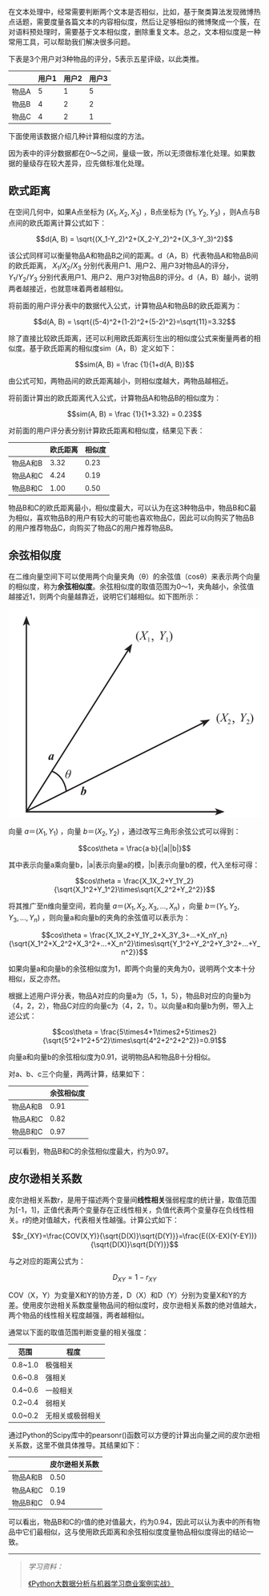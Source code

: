 在文本处理中，经常需要判断两个文本是否相似，比如，基于聚类算法发现微博热点话题，需要度量各篇文本的内容相似度，然后让足够相似的微博聚成一个簇，在对语料预处理时，需要基于文本相似度，删除重复文本。总之，文本相似度是一种常用工具，可以帮助我们解决很多问题。

下表是3个用户对3种物品的评分，5表示五星评级，以此类推。

|  &nbsp;   | 用户1 | 用户2 | 用户3| 
|---| ---- | ---   | ---- | 
| 物品A | 5 | 1 | 5 |
| 物品B | 4 | 2 | 2 |
| 物品C | 4 | 2 | 1 |

下面使用该数据介绍几种计算相似度的方法。

因为表中的评分数据都在0～5之间，量级一致，所以无须做标准化处理。如果数据的量级存在较大差异，应先做标准化处理。

## 欧式距离

在空间几何中，如果A点坐标为 $(X_1, X_2, X_3)$ ，B点坐标为 $(Y_1, Y_2, Y_3)$ ，则A点与B点间的欧氏距离计算公式如下：

$$d(A, B) = \sqrt{(X_1-Y_2)^2+(X_2-Y_2)^2+(X_3-Y_3)^2}$$

该公式同样可以衡量物品A和物品B之间的距离。d（A，B）代表物品A和物品B间的欧氏距离， $X_1/ X_2/ X_3$ 分别代表用户1、用户2、用户3对物品A的评分， $Y_1/ Y_2/ Y_3$ 分别代表用户1、用户2、用户3对物品B的评分。d（A，B）越小，说明两者越接近，也就意味着两者越相似。

将前面的用户评分表中的数据代入公式，计算物品A和物品B的欧氏距离为：

$$d(A, B) = \sqrt{(5-4)^2+(1-2)^2+(5-2)^2}=\sqrt{11}=3.32$$

除了直接比较欧氏距离，还可以利用欧氏距离衍生出的相似度公式来衡量两者的相似度。基于欧氏距离的相似度sim（A，B）定义如下：

$$sim(A, B) = \frac {1}{1+d(A, B)}$$

由公式可知，两物品间的欧氏距离越小，则相似度越大，两物品越相近。

将前面计算出的欧氏距离代入公式，计算物品A和物品B的相似度为：

$$sim(A, B) = \frac {1}{1+3.32} = 0.23$$

对前面的用户评分表分别计算欧氏距离和相似度，结果见下表：

| &nbsp; | 欧氏距离 | 相似度 |
| --- | ---- | ---- |
|物品A和B| 3.32 |  0.23 |
|物品A和C| 4.24 |  0.19 |
|物品B和C| 1.00 |  0.50 |

物品B和C的欧氏距离最小，相似度最大，可以认为在这3种物品中，物品B和C最为相似，喜欢物品B的用户有较大的可能也喜欢物品C，因此可以向购买了物品B的用户推荐物品C，向购买了物品C的用户推荐物品B。

## 余弦相似度

在二维向量空间下可以使用两个向量夹角（θ）的余弦值（cosθ）来表示两个向量的相似度，称为**余弦相似度**。余弦相似度的取值范围为0～1，夹角越小，余弦值越接近1，则两个向量越靠近，说明它们越相似。如下图所示：

![文本相似度计算-图1](../../images/ai/ai_text_similarity_1.png)

向量 $a＝(X_1, Y_1)$ ，向量 $b＝(X_2, Y_2)$ ，通过改写三角形余弦公式可以得到：

$$cos\theta = \frac{a·b}{|a||b|}$$

其中表示向量a乘向量b，|a|表示向量a的模，|b|表示向量b的模，代入坐标可得：

$$cos\theta = \frac{X_1X_2+Y_1Y_2}{\sqrt{X_1^2+Y_1^2}\times\sqrt{X_2^2+Y_2^2}}$$

将其推广至n维向量空间，若向量 $a＝(X_1, X_2, X_3, ..., X_n)$ ，向量 $b＝(Y_1, Y_2, Y_3, ..., Y_n)$ ，则向量a和向量b的夹角的余弦值可以表示为：

$$cos\theta = \frac{X_1X_2+Y_1Y_2+X_3Y_3+...+X_nY_n}{\sqrt{X_1^2+X_2^2+X_3^2+...+X_n^2}\times\sqrt{Y_1^2+Y_2^2+Y_3^2+...+Y_n^2}}$$

如果向量a和向量b的余弦相似度为1，即两个向量的夹角为0，说明两个文本十分相似，反之亦然。

根据上述用户评分表，物品A对应的向量a为（5，1，5），物品B对应的向量b为（4，2，2），物品C对应的向量c为（4，2，1）。以向量a和向量b为例，带入上述公式：

$$cos\theta = \frac{5\times4+1\times2+5\times2}{\sqrt{5^2+1^2+5^2}\times\sqrt{4^2+2^2+2^2}}=0.91$$

向量a和向量b的余弦相似度为0.91，说明物品A和物品B十分相似。

对a、b、c三个向量，两两计算，结果如下：

| &nbsp; | 余弦相似度 |
| --- | ---- |
|物品A和B| 0.91 |  
|物品A和C| 0.82 |  
|物品B和C| 0.97 |  

可以看到，物品B和C的余弦相似度最大，约为0.97。

## 皮尔逊相关系数

皮尔逊相关系数r，是用于描述两个变量间**线性相关**强弱程度的统计量，取值范围为[-1，1]，正值代表两个变量存在正线性相关，负值代表两个变量存在负线性相关。r的绝对值越大，代表相关性越强。计算公式如下：

$$r_{XY}=\frac{COV(X,Y)}{\sqrt{D(X)}\sqrt{D(Y)}}=\frac{E((X-EX)(Y-EY))}{\sqrt{D(X)}\sqrt{D(Y)}}$$

与之对应的距离公式为：

$$D_{XY} = 1-r_{XY}$$

COV（X，Y）为变量X和Y的协方差，D（X）和D（Y）分别为变量X和Y的方差。使用皮尔逊相关系数度量物品间的相似度时，皮尔逊相关系数的绝对值越大，两个物品的线性相关程度越强，两者越相似。

通常以下面的取值范围判断变量的相关强度：

| 范围 | 程度 |
| --- | ---- |
|0.8~1.0| 极强相关|
|0.6~0.8| 强相关|
|0.4~0.6| 一般相关|
|0.2~0.4| 弱相关|
|0.0~0.2| 无相关或极弱相关|

通过Python的Scipy库中的pearsonr()函数可以方便的计算出向量之间的皮尔逊相关系数，这里不做具体推导。其结果如下：

| &nbsp; | 皮尔逊相关系数 |
| --- | ---- |
|物品A和B| 0.50 |  
|物品A和C| 0.19 |  
|物品B和C| 0.94 |  

可以看出，物品B和C的r值的绝对值最大，约为0.94，因此可以认为表中的所有物品中它们最相似，这与使用欧氏距离和余弦相似度度量物品相似度得出的结论一致。

----

> *学习资料：*
> 
> [《Python大数据分析与机器学习商业案例实战》][1]


  [1]: https://book.douban.com/subject/35105377/